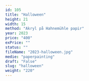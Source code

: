```yaml
---
id: 105
title: "Halloween"
height: 21
width: 15
method: "Akryl på Hahnemühle papir"
year: 2023
price: "400"
exPrice: ""
status: ""
fileName: "2023-halloween.jpg"
medie: "paperpainting"
draft: "False"
slug: "halloween"
weight: "220"
---
```

